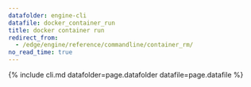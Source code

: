 ```yaml
---
datafolder: engine-cli
datafile: docker_container_run
title: docker container run
redirect_from:
  - /edge/engine/reference/commandline/container_rm/
no_read_time: true
---
```

<!--
Sorry, but the contents of this page are automatically generated from
Docker's source code. If you want to suggest a change to the text that appears
here, you'll need to find the string by searching this repo:

https://github.com/docker/cli
-->

{% include cli.md datafolder=page.datafolder datafile=page.datafile %}
